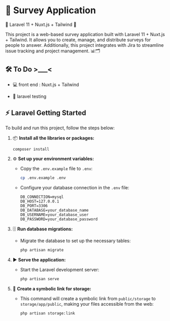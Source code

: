 
# 📝 Survey Application



🚀 Laravel 11 + Nuxt.js + Tailwind 🎨

This project is a web-based survey application built with Laravel 11 + Nuxt.js + Tailwind. It allows you to create, manage, and distribute surveys for people to answer. Additionally, this project integrates with Jira to streamline issue tracking and project management. 📊🗂️



## 🛠️ To Do >___<

* 💻 front end : Nuxt.js + Tailwind 

* 🧪 laravel testing



## ⚡ Laravel Getting Started


To build and run this project, follow the steps below:

1. 📦 **Install all the libraries or packages:**

    ```bash
    composer install
    ```

2. ⚙️ **Set up your environment variables:**

    - Copy the `.env.example` file to `.env`:

      ```bash
      cp .env.example .env
      ```

    - Configure your database connection in the `.env` file:

      ```dotenv
      DB_CONNECTION=mysql
      DB_HOST=127.0.0.1
      DB_PORT=3306
      DB_DATABASE=your_database_name
      DB_USERNAME=your_database_user
      DB_PASSWORD=your_database_password
      ```

3. 🗄️ **Run database migrations:**

    - Migrate the database to set up the necessary tables:

      ```bash
      php artisan migrate
      ```

4. ▶️ **Serve the application:**

    - Start the Laravel development server:

      ```bash
      php artisan serve
      ```

5. 🔗 **Create a symbolic link for storage:**

    - This command will create a symbolic link from `public/storage` to `storage/app/public`, making your files accessible from the web:

      ```bash
      php artisan storage:link
      ```
